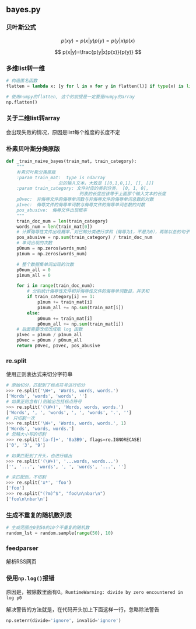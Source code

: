 ## bayes.py

### 贝叶斯公式

$$ p(xy)=p(x|y)p(y)=p(y|x)p(x )$$

$$ p(x|y)=\frac{p(y|x)p(x)}{p(y)} $$

### 多维list转一维

```python
# 构造匿名函数
flatten = lambda x: [y for l in x for y in flatten(l)] if type(x) is list else [x]

# 使用numpy的flatten, 这个的前提是一定要是numpy的array
np.flatten()
```

### 关于二维list转array

会出现失败的情况，原因是list每个维度的长度不定

### 朴素贝叶斯分类原版

```python
def _train_naive_bayes(train_mat, train_category):
    """
    朴素贝叶斯分类原版
    :param train_mat:  type is ndarray
                    总的输入文本，大致是 [[0,1,0,1], [], []]
    :param train_category: 文件对应的类别分类， [0, 1, 0],
                            列表的长度应该等于上面那个输入文本的长度
    p0vec:　非侮辱文件的侮辱单词数与非侮辱文件的侮辱单词总数的对数
    p1vec:　侮辱文件的侮辱单词数与侮辱文件的侮辱单词总数的对数
    pos_abusive:　侮辱文件出现概率
    """
    train_doc_num = len(train_category)
    words_num = len(train_mat[0])
    # 计算侮辱性文件出现概率，对已知分类进行求和（侮辱为1，不是为0），再除以总的句子数（文本数）
    pos_abusive = np.sum(train_category) / train_doc_num
    # 单词出现的次数
    p0num = np.zeros(words_num)
    p1num = np.zeros(words_num)

    # 整个数据集单词出现的次数
    p0num_all = 0
    p1num_all = 0

    for i in range(train_doc_num):
        # 分别统计侮辱性文件和非侮辱性文件的侮辱单词数目，并求和
        if train_category[i] == 1:
            p1num += train_mat[i]
            p1num_all += np.sum(train_mat[i])
        else:
            p0num += train_mat[i]
            p0num_all += np.sum(train_mat[i])
    # 后面需要改成改成取 log 函数
    p1vec = p1num / p1num_all
    p0vec = p0num / p0num_all
    return p0vec, p1vec, pos_abusive
```

### re.split

使用正则表达式来切分字符串

```python
# 原始切分，匹配到了标点符号进行切分
>>> re.split('\W+', 'Words, words, words.')
['Words', 'words', 'words', '']
# 如果正则含有()则输出包括标点符号
>>> re.split('(\W+)', 'Words, words, words.')
['Words', ', ', 'words', ', ', 'words', '.', '']
#　只切割一次
>>> re.split('\W+', 'Words, words, words.', 1)
['Words', 'words, words.']
# 忽略大小写的切割
>>> re.split('[a-f]+', '0a3B9', flags=re.IGNORECASE)
['0', '3', '9']

# 如果匹配到了开头，也进行输出
>>> re.split('(\W+)', '...words, words...')
['', '...', 'words', ', ', 'words', '...', '']

# 未匹配到，不切割
>>> re.split('x*', 'foo')
['foo']
>>> re.split("(?m)^$", "foo\n\nbar\n")
['foo\n\nbar\n']
```

### 生成不重复的随机数列表

```python
# 生成范围在0到50的10个不重复的随机数
random_lst = random.sample(range(50), 10)
```

### feedparser

解析RSS网页

### 使用`np.log()`报错

原因是，被除数里面有0。`RuntimeWarning: divide by zero encountered in log p0`

解决警告的方法就是，在代码开头加上下面这样一行，忽略除法警告

```python
np.seterr(divide='ignore', invalid='ignore')
```
